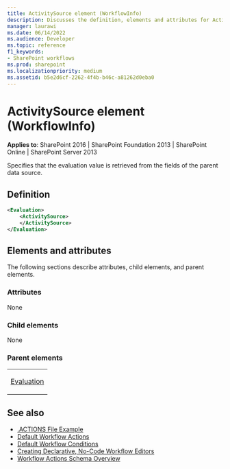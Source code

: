```yaml
---
title: ActivitySource element (WorkflowInfo)
description: Discusses the definition, elements and attributes for ActivitySource element which specifies that the evaluation value is retrieved from the fields.
manager: laurawi
ms.date: 06/14/2022
ms.audience: Developer
ms.topic: reference
f1_keywords:
- SharePoint workflows
ms.prod: sharepoint
ms.localizationpriority: medium
ms.assetid: b5e2d6cf-2262-4f4b-b46c-a81262d0eba0
---
```


# ActivitySource element (WorkflowInfo)

**Applies to**: SharePoint 2016 | SharePoint Foundation 2013 | SharePoint Online | SharePoint Server 2013

Specifies that the evaluation value is retrieved from the fields of the parent data source.

## Definition

```XML
<Evaluation>
    <ActivitySource>
    </ActivitySource>
</Evaluation>
```

## Elements and attributes

The following sections describe attributes, child elements, and parent elements.

### Attributes

None

### Child elements

None

### Parent elements

<table>
<colgroup>
<col width="100%" />
</colgroup>
<tbody>
<tr class="odd">
<td align="left"><p><a href="evaluation-element-workflowinfo.md">Evaluation</a></p></td>
</tr>
</tbody>
</table>

## See also 

- [.ACTIONS File Example](actions-file-example-workflowinfo.md)
- [Default Workflow Actions](default-workflow-actions-workflowinfo.md)
- [Default Workflow Conditions](default-workflow-conditions-workflowinfo.md)
- [Creating Declarative, No-Code Workflow Editors](https://msdn.microsoft.com/library/60dfda8d-e724-4d7d-9578-aa239c362dcf(Office.15).aspx)
- [Workflow Actions Schema Overview](https://msdn.microsoft.com/library/25da07cb-b228-43f2-9cdf-c8c71c3eabbb(Office.15).aspx)








